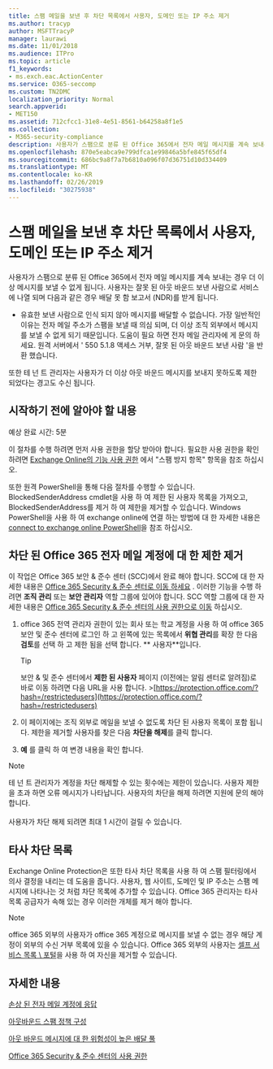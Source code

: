 ```yaml
---
title: 스팸 메일을 보낸 후 차단 목록에서 사용자, 도메인 또는 IP 주소 제거
ms.author: tracyp
author: MSFTTracyP
manager: laurawi
ms.date: 11/01/2018
ms.audience: ITPro
ms.topic: article
f1_keywords:
- ms.exch.eac.ActionCenter
ms.service: O365-seccomp
ms.custom: TN2DMC
localization_priority: Normal
search.appverid:
- MET150
ms.assetid: 712cfcc1-31e8-4e51-8561-b64258a8f1e5
ms.collection:
- M365-security-compliance
description: 사용자가 스팸으로 분류 된 Office 365에서 전자 메일 메시지를 계속 보내는 경우 더 이상 메시지를 보낼 수 없게 됩니다.
ms.openlocfilehash: 870e5eabca9e799dfca1e99846a5bfe845f65df4
ms.sourcegitcommit: 686bc9a8f7a7b6810a096f07d36751d10d334409
ms.translationtype: MT
ms.contentlocale: ko-KR
ms.lasthandoff: 02/26/2019
ms.locfileid: "30275938"
---
```

# <a name="removing-a-user-domain-or-ip-address-from-a-block-list-after-sending-spam-email"></a>스팸 메일을 보낸 후 차단 목록에서 사용자, 도메인 또는 IP 주소 제거

사용자가 스팸으로 분류 된 Office 365에서 전자 메일 메시지를 계속 보내는 경우 더 이상 메시지를 보낼 수 없게 됩니다. 사용자는 잘못 된 아웃 바운드 보낸 사람으로 서비스에 나열 되며 다음과 같은 경우 배달 못 함 보고서 (NDR)를 받게 됩니다.

- 유효한 보낸 사람으로 인식 되지 않아 메시지를 배달할 수 없습니다. 가장 일반적인 이유는 전자 메일 주소가 스팸을 보낼 때 의심 되며, 더 이상 조직 외부에서 메시지를 보낼 수 없게 되기 때문입니다. 도움이 필요 하면 전자 메일 관리자에 게 문의 하세요.  원격 서버에서 ' 550 5.1.8 액세스 거부, 잘못 된 아웃 바운드 보낸 사람 '을 반환 했습니다.

또한 테 넌 트 관리자는 사용자가 더 이상 아웃 바운드 메시지를 보내지 못하도록 제한 되었다는 경고도 수신 됩니다.

## <a name="what-do-you-need-to-know-before-you-begin"></a>시작하기 전에 알아야 할 내용
<a name="sectionSection0"> </a>

예상 완료 시간: 5분
  
이 절차를 수행 하려면 먼저 사용 권한을 할당 받아야 합니다. 필요한 사용 권한을 확인 하려면 [Exchange Online의 기능 사용 권한](http://technet.microsoft.com/library/15073ce1-0917-403b-8839-02a2ebc96e16.aspx) 에서 "스팸 방지 항목" 항목을 참조 하십시오.

또한 원격 PowerShell을 통해 다음 절차를 수행할 수 있습니다. BlockedSenderAddress cmdlet을 사용 하 여 제한 된 사용자 목록을 가져오고, BlockedSenderAddress를 제거 하 여 제한을 제거할 수 있습니다. Windows PowerShell을 사용 하 여 exchange online에 연결 하는 방법에 대 한 자세한 내용은 [connect to exchange online PowerShell](https://go.microsoft.com/fwlink/p/?linkid=396554)을 참조 하십시오.

## <a name="remove-restrictions-for-a-blocked-office-365-email-account"></a>차단 된 Office 365 전자 메일 계정에 대 한 제한 제거

이 작업은 Office 365 보안 & 준수 센터 (SCC)에서 완료 해야 합니다. SCC에 대 한 자세한 내용은 [Office 365 Security & 준수 센터로 이동 하세요](go-to-the-securitycompliance-center.md) . 이러한 기능을 수행 하려면 **조직 관리** 또는 **보안 관리자** 역할 그룹에 있어야 합니다. SCC 역할 그룹에 대 한 자세한 내용은 [Office 365 Security & 준수 센터의 사용 권한으로 이동](permissions-in-the-security-and-compliance-center.md) 하십시오.

1. office 365 전역 관리자 권한이 있는 회사 또는 학교 계정을 사용 하 여 office 365 보안 및 준수 센터에 로그인 하 고 왼쪽에 있는 목록에서 **위협 관리**를 확장 한 다음 **검토**를 선택 하 고 제한 됨을 선택 합니다. ** 사용자**입니다.
    
    > [!TIP]
    > 보안 &amp; 및 준수 센터에서 **제한 된 사용자** 페이지 (이전에는 알림 센터로 알려짐)로 바로 이동 하려면 다음 URL을 사용 합니다. >[https://protection.office.com/?hash=/restrictedusers](https://protection.office.com/?hash=/restrictedusers)

2. 이 페이지에는 조직 외부로 메일을 보낼 수 없도록 차단 된 사용자 목록이 포함 됩니다.  제한을 제거할 사용자를 찾은 다음 **차단을 해제**를 클릭 합니다.

3. **예** 를 클릭 하 여 변경 내용을 확인 합니다. 
    
> [!NOTE]
> 테 넌 트 관리자가 계정을 차단 해제할 수 있는 횟수에는 제한이 있습니다. 사용자 제한을 초과 하면 오류 메시지가 나타납니다. 사용자의 차단을 해제 하려면 지원에 문의 해야 합니다.<br/><br/> 사용자가 차단 해제 되려면 최대 1 시간이 걸릴 수 있습니다.
  
## <a name="third-party-block-lists"></a>타사 차단 목록

Exchange Online Protection은 또한 타사 차단 목록을 사용 하 여 스팸 필터링에서 의사 결정을 내리는 데 도움을 줍니다. 사용자, 웹 사이트, 도메인 및 IP 주소는 스팸 메시지에 나타나는 것 처럼 차단 목록에 추가할 수 있습니다. Office 365 관리자는 타사 목록 공급자가 속해 있는 경우 이러한 개체를 제거 해야 합니다.

> [!NOTE]
> office 365 외부의 사용자가 office 365 계정으로 메시지를 보낼 수 없는 경우 해당 계정이 외부의 수신 거부 목록에 있을 수 있습니다. Office 365 외부의 사용자는 [셀프 서비스 목록 \ 포털](https://docs.microsoft.com/en-us/office365/SecurityCompliance/use-the-delist-portal-to-remove-yourself-from-the-office-365-blocked-senders-lis)을 사용 하 여 자신을 제거할 수 있습니다. 

## <a name="for-more-information"></a>자세한 내용

[손상 된 전자 메일 계정에 응답](responding-to-a-compromised-email-account.md)

[아웃바운드 스팸 정책 구성](configure-the-outbound-spam-policy.md)
  
[아웃 바운드 메시지에 대 한 위험성이 높은 배달 풀](high-risk-delivery-pool-for-outbound-messages.md)

[Office 365 Security & 준수 센터의 사용 권한](permissions-in-the-security-and-compliance-center.md)

  

